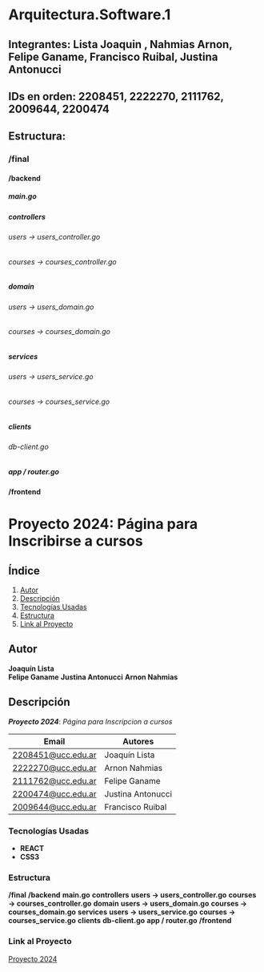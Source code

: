 # Arquitectura.Software.1

## Integrantes: Lista Joaquin , Nahmias Arnon, Felipe Ganame, Francisco Ruibal, Justina Antonucci

## IDs en orden: 2208451, 2222270, 2111762, 2009644, 2200474

## Estructura:

### /final

#### /backend

##### main.go

##### controllers

###### users -> users_controller.go

###### courses -> courses_controller.go

##### domain

###### users -> users_domain.go

###### courses -> courses_domain.go

##### services

###### users -> users_service.go

###### courses -> courses_service.go

##### clients

###### db-client.go

##### app / router.go

#### /frontend

# Proyecto 2024: Página para Inscribirse a cursos

## Índice

1. [Autor](#autor)
2. [Descripción](#descripción)
3. [Tecnologías Usadas](#tecnologías-usadas)
4. [Estructura](#Estructura)
5. [Link al Proyecto](#link-al-proyecto)

## Autor

**Joaquín Lista**  
**Felipe Ganame**
**Justina Antonucci**
**Arnon Nahmias**

## Descripción

**_Proyecto 2024_**: _Página para Inscripcion a cursos_

| Email              | Autores           |
| ------------------ | ----------------- |
| 2208451@ucc.edu.ar | Joaquín Lista     |
| 2222270@ucc.edu.ar | Arnon Nahmias     |
| 2111762@ucc.edu.ar | Felipe Ganame     |
| 2200474@ucc.edu.ar | Justina Antonucci |
| 2009644@ucc.edu.ar | Francisco Ruibal  |

### Tecnologías Usadas

- **REACT**
- **CSS3**

### Estructura

**/final**
**/backend**
**main.go**
**controllers**
**users -> users_controller.go**
**courses -> courses_controller.go**
**domain**
**users -> users_domain.go**
**courses -> courses_domain.go**
**services**
**users -> users_service.go**
**courses -> courses_service.go**
**clients**
**db-client.go**
**app / router.go**
**/frontend**

### Link al Proyecto

[Proyecto 2024](https://github.com/felipeganame/Arquitectura.Software.1)
